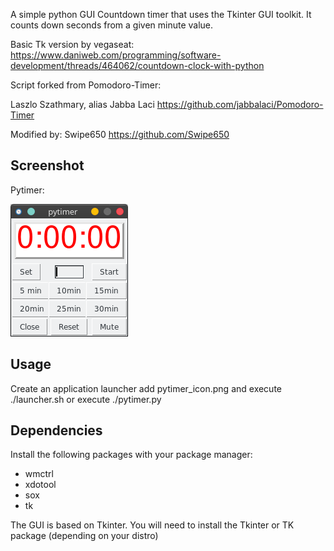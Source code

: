 A simple python GUI Countdown timer that uses the Tkinter GUI toolkit. It counts down seconds from a given minute value. 

Basic Tk version by vegaseat:
https://www.daniweb.com/programming/software-development/threads/464062/countdown-clock-with-python

Script forked from Pomodoro-Timer:

Laszlo Szathmary, alias Jabba Laci https://github.com/jabbalaci/Pomodoro-Timer

Modified by: Swipe650 https://github.com/Swipe650

Screenshot
---------
Pytimer:

![pytimer](screenshot.png) 


Usage
-----

Create an application launcher add pytimer_icon.png and execute ./launcher.sh or execute ./pytimer.py

Dependencies
------------

Install the following packages with your package manager:
* wmctrl
* xdotool
* sox
* tk

The GUI is based on Tkinter. You will need to install the Tkinter or TK package (depending on your distro)


